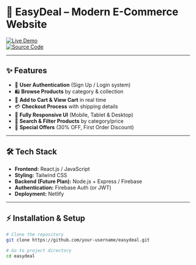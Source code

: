 # 🛒 EasyDeal – Modern E-Commerce Website

[![Live Demo](https://img.shields.io/badge/🚀_Live_Demo-00C7B7?style=for-the-badge&logo=netlify&logoColor=white)](https://easydeal-01.netlify.app/)  
[![Source Code](https://img.shields.io/badge/💻_Source_Code-181717?style=for-the-badge&logo=github&logoColor=white)](https://github.com/amdadislam01/EasyDeal-e-commarce)


---

## ✨ Features
- 🔐 **User Authentication** (Sign Up / Login system)  
- 🛍️ **Browse Products** by category & collection  
- 🛒 **Add to Cart & View Cart** in real time  
- 💳 **Checkout Process** with shipping details  
- 📱 **Fully Responsive UI** (Mobile, Tablet & Desktop)  
- 🔎 **Search & Filter Products** by category/price  
- 🎉 **Special Offers** (30% OFF, First Order Discount)  

---

## 🛠️ Tech Stack
- **Frontend:** React.js / JavaScript  
- **Styling:** Tailwind CSS  
- **Backend (Future Plan):** Node.js + Express / Firebase  
- **Authentication:** Firebase Auth (or JWT)  
- **Deployment:** Netlify  

---

## ⚡ Installation & Setup

```bash
# Clone the repository
git clone https://github.com/your-username/easydeal.git

# Go to project directory
cd easydeal


